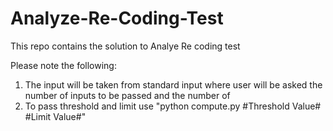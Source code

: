 # Analyze-Re-Coding-Test
This repo contains the solution to Analye Re coding test

Please note the following:
1. The input will be taken from standard input where user will be asked the number of inputs to be passed and the number of 
2. To pass threshold and limit use "python compute.py #Threshold Value# #Limit Value#"
